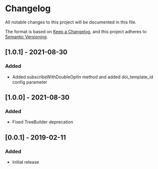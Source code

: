 # Changelog
All notable changes to this project will be documented in this file.

The format is based on [Keep a Changelog](https://keepachangelog.com/en/1.0.0/),
and this project adheres to [Semantic Versioning](https://semver.org/spec/v2.0.0.html).

## [1.0.1] - 2021-08-30
### Added
- Added subscribeWithDoubleOptIn method and added doi_template_id config parameter

## [1.0.0] - 2021-08-30
### Added
- Fixed TreeBuilder deprecation

## [0.0.1] - 2019-02-11
### Added
- Initial release
